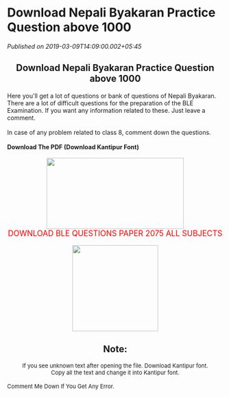 # Download Nepali Byakaran Practice Question above 1000

*Published on 2019-03-09T14:09:00.002+05:45*

<h2 style="height: 0px; text-align: center;">
<span style="font-family: "georgia" , "times new roman" , serif; font-size: x-large;">Download Nepali Byakaran Practice Question above 1000</span></h2>
<div>
<span style="font-family: "georgia" , "times new roman" , serif; font-size: large;"><br /></span></div>
<div>
<span style="font-family: "georgia" , "times new roman" , serif; font-size: large;"><br /></span></div>
<div>
<span style="font-family: "georgia" , "times new roman" , serif; font-size: large;"><br /></span></div>
<div>
<span style="font-family: "georgia" , "times new roman" , serif; font-size: large;">Here you'll get a lot of questions or bank of questions of Nepali Byakaran. There are a lot of difficult questions for the preparation of the BLE Examination. If you want any information related to these. Just leave a comment.</span></div>
<div>
<span style="font-family: "georgia" , "times new roman" , serif; font-size: large;"><br /></span></div>
<div>
<span style="font-family: "georgia" , "times new roman" , serif; font-size: large;">In case of any problem related to class 8, comment down the questions.</span></div>
<div>
<span style="font-family: "georgia" , "times new roman" , serif; font-size: large;"><br /></span></div>
<div>
<span style="font-family: "georgia" , "times new roman" , serif; font-size: large;"><b>Download The PDF (Download Kantipur Font)</b></span></div>
<div>
<span style="font-family: "georgia" , "times new roman" , serif; font-size: large;"><br /></span></div>
<div class="separator" style="clear: both; text-align: center;">
<span style="font-family: "georgia" , "times new roman" , serif; font-size: large;"><a href="https://drive.google.com/file/d/1u1vX71DEW2JcdnEhTr1B6h4XwNPirEGl/view?usp=sharing" target="_blank"><img border="0" data-original-height="273" data-original-width="528" height="165" src="https://blogger.googleusercontent.com/img/b/R29vZ2xl/AVvXsEgXzFnpfGiXRyDiZEFF3ahPUHt4RUtJZvIc1nYchqn8de6zaVs7dtXd1ajgKzh6d1qAbgyudMQNsYfe1gfhg8L4mMi-2Tdjab-gmM5f3zwo3AWzqUP0YHiBMniOBeedFtjjcvHdUJsVoTc/s320/pdf-download-button.png" width="320" /></a></span></div>
<div style="text-align: center;">
<span style="color: red; font-size: large;">DOWNLOAD BLE QUESTIONS PAPER 2075 ALL SUBJECTS</span></div>
<div style="text-align: center;">
<br /></div>
<div style="text-align: center;">
<span style="color: red; font-size: large;"><a href="https://drive.google.com/open?id=17gWdKX8jOrq6H2tp1WbtJOvxELCoHB0y" target="_blank"><img border="0" data-original-height="256" data-original-width="256" height="200" src="https://blogger.googleusercontent.com/img/b/R29vZ2xl/AVvXsEj_zvoG_n9LukAXDghNN4lqok6OkuK3vClO_GfXFDtlJtieWyfdzj8Umi3kflGbcpICyvrtK3O6npiiT4qnot8-UXgZojkXFWmowhtTJov2gYWPFIR0Ycjyo3zmNT7e8zSsoApOlRx0o6g/s200/Blue+Download+Folder.ico" width="200" /></a></span></div>
<div class="separator" style="clear: both; text-align: center;">
<span style="font-size: large;"></span></div>
<h2 style="height: 0px;">
</h2>
<h2 style="clear: both; text-align: center;">
Note:</h2>
<div class="separator" style="clear: both; text-align: center;">
<span style="font-size: small;">If you see unknown text after opening the file. Download Kantipur font.</span></div>
<div class="separator" style="clear: both; text-align: center;">
<span style="font-size: small;">Copy all the text and change it into Kantipur font.</span></div>
<span style="font-size: small;"><span style="font-family: "georgia" , "times new roman" , serif; font-size: x-small;"><br /></span>Comment Me Down If You Get Any Error.</span>